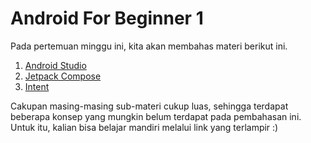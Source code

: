 # Android For Beginner 1

Pada pertemuan minggu ini, kita akan membahas materi berikut ini.

1. [Android Studio](Sub-Materi/AndroidStudio/Materi.md)
2. [Jetpack Compose](Sub-Materi/JetpackCompose/Materi.md) 
2. [Intent](Sub-Materi/Intent/Intent.md) 

Cakupan masing-masing sub-materi cukup luas, sehingga terdapat beberapa konsep yang mungkin belum terdapat pada pembahasan ini. Untuk itu, kalian bisa belajar mandiri melalui link yang terlampir :)
